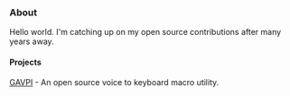 <!--
<a href="https://github.com/baykovr">
  <img align="center" width="48%" src="./left-pane.svg" />
</a>
<a href="https://github.com/baykovr">
  <img align="center" width="48%" src="./right-pane.svg" />
</a>-->

### About
Hello world. I'm catching up on my open source contributions after many years away.

#### Projects

[GAVPI](https://github.com/baykovr/avpi) - An open source voice to keyboard macro utility.
